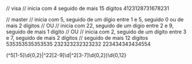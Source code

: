 
// visa
// inicia com 4 seguido de mais 15 dígitos
4123128731678231

// master
// inicia com 5, seguido de um dígio entre 1 e 5, seguido 0 ou de mais 2 dígitos
// OU
// inicia com 22, seguido de um dígio entre 2 e 9, seguido de mais 1 dígito
// OU
// inicia com 2, seguido de um dígito entre 3 e 7,  seguido de mais 2 dígitos
// seguido de mais 12 dígitos
535353535353535
232323232323232
223434343434554


(^5[1-5]\d{0,2}|^22[2-9]\d|^2[3-7]\d{0,2})\d{0,12}